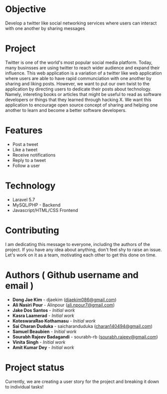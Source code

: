 # Objective


Develop a twitter like social networking services where users can interact with one another by sharing messages 

# Project

Twitter is one of the world's most popular social media platform. Today, many businsses are using twitter to reach wider audience and expand their influence. This web application is a variation of a twitter like web application where users are able to have rapid communciation with one another by sharing and liking posts. However, we want to put our own twist to the application by directing users to dedicate their posts about technology. Namely, intereting books or articles that might be useful to read as software developers or  things that they learned through hacking X. We want this application to  encourage open source concept  of  sharing  and helping one another to learn and become a better software developers.

# Features

*  Post a tweet
*  Like a tweet
*  Receive notifications
*  Reply to a tweet
*  Follow a user

# Technology

* Laravel 5.7
* MySQL/PHP - Backend
* Javascript/HTML/CSS  Frontend


# Contributing

I am dedicating this message to everyone, including the authors of the project. If you have any idea about anything, don't feel shy to  raise an issue. Let's work on it as a team, motivating each other to get this done on time. 

# Authors ( Github username and email )

* **Dong Jae Kim** - djaekim (djaekim086@gmail.com)
* **Ali Nasiri Pour** - Alinpour (ali.npour7@gmail.com)
* **Jake Dos Santos** - *Initial work*
* **Kasra Laamerad** - *Initial work*
* **KoteswaraRao Kothamasu** - *Initial work*
* **Sai Charan Duduka** - saicharanduduka (charan140494@gmail.com)
* **Samuel Beaubien** - *Initial work*
* **Sourabh Rajeev Badagandi** - sourabh-rb (sourabh.rajeev@gmail.com)
* **Vinita Singh** - *Initial work*
* **Amit Kumar Dey** - *Initial work*

# Project status

Currently, we are creating a user story for the project and breaking  it down to individual tasks!



